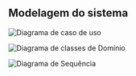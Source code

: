 ## Modelagem do sistema
![Diagrama de caso de uso](https://github.com/user-attachments/assets/ebd226a5-2b91-43e4-86f7-8437f921590d)

![Diagrama de classes de Domínio](<img width="811" height="364" alt="classeDeDominio" src="https://github.com/user-attachments/assets/34aa2295-e323-43f9-b02f-4ed0583b6a9e" />)

![Diagrama de Sequência]()
